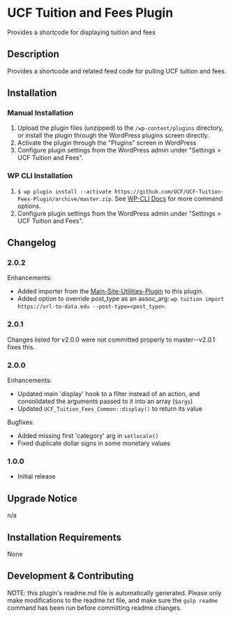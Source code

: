 # UCF Tuition and Fees Plugin #

Provides a shortcode for displaying tuition and fees

## Description ##

Provides a shortcode and related feed code for pulling UCF tuition and fees.


## Installation ##

### Manual Installation ###
1. Upload the plugin files (unzipped) to the `/wp-content/plugins` directory, or install the plugin through the WordPress plugins screen directly.
2. Activate the plugin through the "Plugins" screen in WordPress
3. Configure plugin settings from the WordPress admin under "Settings > UCF Tuition and Fees".

### WP CLI Installation ###
1. `$ wp plugin install --activate https://github.com/UCF/UCF-Tuition-Fees-Plugin/archive/master.zip`.  See [WP-CLI Docs](http://wp-cli.org/commands/plugin/install/) for more command options.
2. Configure plugin settings from the WordPress admin under "Settings > UCF Tuition and Fees".


## Changelog ##

### 2.0.2 ###
Enhancements:
- Added importer from the [Main-Site-Utilities-Plugin](https://github.com/UCF/Main-Site-Utilities-Plugin) to this plugin.
- Added option to override post_type as an assoc_arg: `wp tuition import https://url-to-data.edu --post-type=<post_type>`.

### 2.0.1 ###
Changes listed for v2.0.0 were not committed properly to master--v2.0.1 fixes this.

### 2.0.0 ###
Enhancements:
- Updated main 'display' hook to a filter instead of an action, and consolidated the arguments passed to it into an array (`$args`)
- Updated `UCF_Tuition_Fees_Common::display()` to return its value

Bugfixes:
- Added missing first 'category' arg in `setlocale()`
- Fixed duplicate dollar signs in some monetary values

### 1.0.0 ###
* Initial release


## Upgrade Notice ##

n/a


## Installation Requirements ##

None


## Development & Contributing ##

NOTE: this plugin's readme.md file is automatically generated.  Please only make modifications to the readme.txt file, and make sure the `gulp readme` command has been run before committing readme changes.

